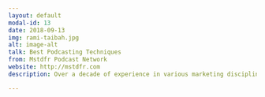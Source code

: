 ```yaml
---
layout: default
modal-id: 13
date: 2018-09-13
img: rami-taibah.jpg 
alt: image-alt
talk: Best Podcasting Techniques
from: Mstdfr Podcast Network
website: http://mstdfr.com
description: Over a decade of experience in various marketing disciplines including advertising, retail, direct marketing, web, and social media. Highly versed in web technologies and have a deep understanding of the opportunities the web can provide and the challenges it faces. Growing experience in UX design, from low-fidelity sketching to high-fidelity prototyping and front-end development. 2012 M.I.M.S. graduate from UC Berkeley’s School of Information. Rami podcasts at Mstdfr & Ilm FM.

---
```

